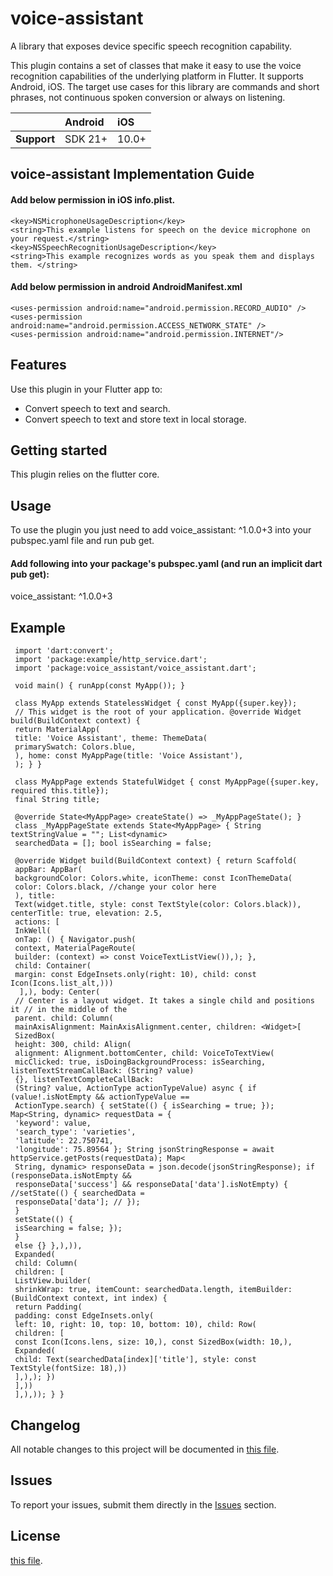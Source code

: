 # voice-assistant

A library that exposes device specific speech recognition capability.

This plugin contains a set of classes that make it easy to use the voice recognition
capabilities of the underlying platform in Flutter. It supports Android, iOS. The
target use cases for this library are commands and short phrases, not continuous spoken
conversion or always on listening.

|               | Android   | iOS    |
| :-------------| :---------| :------|
| **Support**   | SDK 21+   | 10.0+  |

## voice-assistant Implementation Guide
#### Add below permission in iOS info.plist. 
    <key>NSMicrophoneUsageDescription</key>
    <string>This example listens for speech on the device microphone on your request.</string>
    <key>NSSpeechRecognitionUsageDescription</key>
    <string>This example recognizes words as you speak them and displays them. </string>

#### Add below permission in android AndroidManifest.xml
    <uses-permission android:name="android.permission.RECORD_AUDIO" />
    <uses-permission android:name="android.permission.ACCESS_NETWORK_STATE" />
    <uses-permission android:name="android.permission.INTERNET"/>

## Features

Use this plugin in your Flutter app to:

* Convert speech to text and search.
* Convert speech to text and store text in local storage.

## Getting started

This plugin relies on the flutter core.

## Usage

To use the plugin you just need to add voice_assistant: ^1.0.0+3 into your pubspec.yaml file and run
pub get.

#### Add following into your package's pubspec.yaml (and run an implicit dart pub get):

voice_assistant: ^1.0.0+3

[comment]: <> (## Multi Step Form UI Sample)

[comment]: <> (![alt text]&#40;https://github.com/dexbytes/dynamic_multi_step_form/blob/master/lib/ui_image/multi_step_form.png?raw=true&#41;)

[comment]: <> (Credit for sample UI: )

## Example

     import 'dart:convert';
     import 'package:example/http_service.dart';
     import 'package:voice_assistant/voice_assistant.dart';

     void main() { runApp(const MyApp()); }

     class MyApp extends StatelessWidget { const MyApp({super.key});
     // This widget is the root of your application. @override Widget build(BuildContext context) {
     return MaterialApp(
     title: 'Voice Assistant', theme: ThemeData(
     primarySwatch: Colors.blue,
     ), home: const MyAppPage(title: 'Voice Assistant'),
     ); } }

     class MyAppPage extends StatefulWidget { const MyAppPage({super.key, required this.title});
     final String title;

     @override State<MyAppPage> createState() => _MyAppPageState(); }
     class _MyAppPageState extends State<MyAppPage> { String textStringValue = ""; List<dynamic>
     searchedData = []; bool isSearching = false;

     @override Widget build(BuildContext context) { return Scaffold(
     appBar: AppBar(
     backgroundColor: Colors.white, iconTheme: const IconThemeData(
     color: Colors.black, //change your color here
     ), title:
     Text(widget.title, style: const TextStyle(color: Colors.black)), centerTitle: true, elevation: 2.5,
     actions: [
     InkWell(
     onTap: () { Navigator.push(
     context, MaterialPageRoute(
     builder: (context) => const VoiceTextListView()),); }, 
     child: Container(
     margin: const EdgeInsets.only(right: 10), child: const Icon(Icons.list_alt,)))
      ],), body: Center(
     // Center is a layout widget. It takes a single child and positions it // in the middle of the
     parent. child: Column(
     mainAxisAlignment: MainAxisAlignment.center, children: <Widget>[
     SizedBox(
     height: 300, child: Align(
     alignment: Alignment.bottomCenter, child: VoiceToTextView(
     micClicked: true, isDoingBackgroundProcess: isSearching, listenTextStreamCallBack: (String? value)
     {}, listenTextCompleteCallBack:
     (String? value, ActionType actionTypeValue) async { if (value!.isNotEmpty && actionTypeValue ==
     ActionType.search) { setState(() { isSearching = true; }); Map<String, dynamic> requestData = {
     'keyword': value,
     'search_type': 'varieties',
     'latitude': 22.750741,
     'longitude': 75.89564 }; String jsonStringResponse = await httpService.getPosts(requestData); Map<
     String, dynamic> responseData = json.decode(jsonStringResponse); if (responseData.isNotEmpty &&
     responseData['success'] && responseData['data'].isNotEmpty) { //setState(() { searchedData =
     responseData['data']; // }); 
     }
     setState(() {
     isSearching = false; }); 
     }
     else {} },),)),
     Expanded(
     child: Column(
     children: [
     ListView.builder(
     shrinkWrap: true, itemCount: searchedData.length, itemBuilder: (BuildContext context, int index) {
     return Padding(
     padding: const EdgeInsets.only(
     left: 10, right: 10, top: 10, bottom: 10), child: Row(
     children: [
     const Icon(Icons.lens, size: 10,), const SizedBox(width: 10,), 
     Expanded(
     child: Text(searchedData[index]['title'], style: const TextStyle(fontSize: 18),))
     ],),); })
     ],))
     ],),)); } }

## Changelog

All notable changes to this project will be documented in [this file](./CHANGELOG.md).

## Issues

To report your issues, submit them directly in
the [Issues](https://github.com/dexbytesinfotech/voice-assistant/issues) section.

## License

[this file](./LICENSE).
